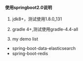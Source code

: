 #### 使用springboot2.0说明
1. jdk8+，测试使用1.8.0_131

2. gradle 4+,测试使用gradle-4.4-all

3. my demo list
- spring-boot-data-elasticsearch
- spring-boot-redis